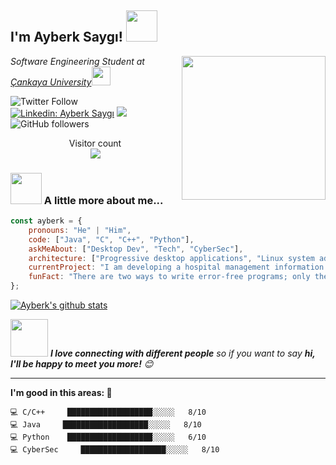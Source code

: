 <h2>I'm Ayberk Saygı! <img src="https://media.giphy.com/media/12oufCB0MyZ1Go/giphy.gif" width="50"></h2>
<img align='right' src="https://media.giphy.com/media/M9gbBd9nbDrOTu1Mqx/giphy.gif" width="230">
<p><em>Software Engineering Student at <a href="https://www.cankaya.edu.tr/">Çankaya University</a><img src="https://media.giphy.com/media/WUlplcMpOCEmTGBtBW/giphy.gif" width="30"> 
</em></p>

![Twitter Follow](https://img.shields.io/twitter/follow/ayberk_saygi?label=Follow)
[![Linkedin: Ayberk Saygı](https://img.shields.io/badge/-ayberk-blue?style=flat-square&logo=Linkedin&logoColor=white&link=https://www.linkedin.com/in/ayberk-saygı-0640811a4/)](https://www.linkedin.com/in/ayberk-saygı-0640811a4/)
[![](https://img.shields.io/badge/Gmail-ayberk2574@gmail.com-red)](mailto:ayberk2574@gmail.com)
![GitHub followers](https://img.shields.io/github/followers/rootroxox?label=Follow&style=social)

<p align="center"> 
  Visitor count<br>
  <img src="https://profile-counter.glitch.me/rootroxox/count.svg" />
</p>

### <img src="https://media.giphy.com/media/VgCDAzcKvsR6OM0uWg/giphy.gif" width="50"> A little more about me...  

```javascript
const ayberk = {
    pronouns: "He" | "Him",
    code: ["Java", "C", "C++", "Python"],
    askMeAbout: ["Desktop Dev", "Tech", "CyberSec"],
    architecture: ["Progressive desktop applications", "Linux system administration"],
    currentProject: "I am developing a hospital management information system using Java and MariaDB",
    funFact: "There are two ways to write error-free programs; only the third one works"
};
```

[![Ayberk's github stats](https://github-readme-stats.vercel.app/api?username=roxoxroot&show_icons=true&theme=merko&hide=["contribs","issues"])](https://github.com/rootroxox)

<img src="https://media.giphy.com/media/LnQjpWaON8nhr21vNW/giphy.gif" width="60"> <em><b>I love connecting with different people</b> so if you want to say <b>hi, I'll be happy to meet you more!</b> 😊</em>

---
<!--START_SECTION:waka-->
**I'm good in this areas: 🐤** 

```text
💻 C/C++     ███████████████████░░░░░   8/10 
💻 Java     ███████████████████░░░░░   8/10 
💻 Python    ███████████████████░░░░░   6/10 
💻 CyberSec     ███████████████████░░░░░   8/10

```

<!--END_SECTION:waka-->

